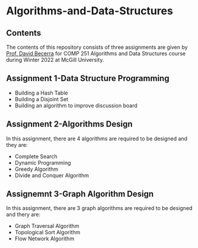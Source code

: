 # Algorithms-and-Data-Structures
## Contents
The contents of this repository consists of three assignments are given by [Prof. David Becerra](https://www.cs.mcgill.ca/~dbecer/) for COMP 251 Algorithms and Data Structures course during Winter 2022 at McGill University.
## Assignment 1-Data Structure Programming
* Building a Hash Table
* Building a Disjoint Set
* Building an algorithm to improve discussion board
## Assignment 2-Algorithms Design
In this assignment, there are 4 algorithms are required to be designed and they are:
* Complete Search
* Dynamic Programming
* Greedy Algorithm
* Divide and Conquer Algorithm
## Assignemnt 3-Graph Algorithm Design
In this assignment, there are 3 graph algorithms are required to be designed and thery are:
* Graph Traversal Algorithm
* Topological Sort Algorithm
* Flow Network Algorithm
